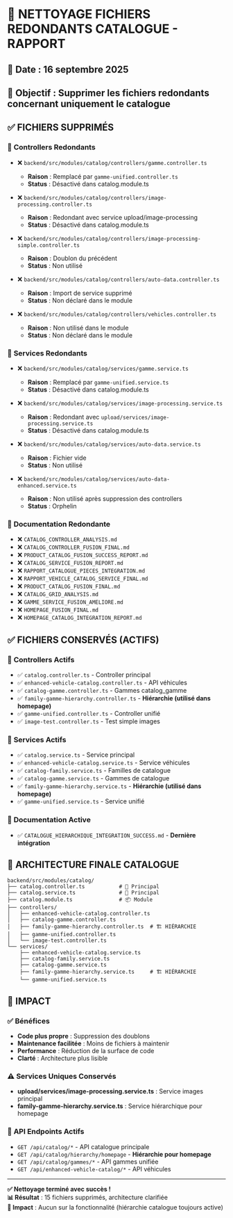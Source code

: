 # 🧹 NETTOYAGE FICHIERS REDONDANTS CATALOGUE - RAPPORT

## 📅 **Date** : 16 septembre 2025
## 🎯 **Objectif** : Supprimer les fichiers redondants concernant uniquement le catalogue

## ✅ **FICHIERS SUPPRIMÉS**

### 🔧 **Controllers Redondants**
- ❌ `backend/src/modules/catalog/controllers/gamme.controller.ts` 
  - **Raison** : Remplacé par `gamme-unified.controller.ts`
  - **Status** : Désactivé dans catalog.module.ts

- ❌ `backend/src/modules/catalog/controllers/image-processing.controller.ts`
  - **Raison** : Redondant avec service upload/image-processing
  - **Status** : Désactivé dans catalog.module.ts

- ❌ `backend/src/modules/catalog/controllers/image-processing-simple.controller.ts`
  - **Raison** : Doublon du précédent
  - **Status** : Non utilisé

- ❌ `backend/src/modules/catalog/controllers/auto-data.controller.ts`
  - **Raison** : Import de service supprimé
  - **Status** : Non déclaré dans le module

- ❌ `backend/src/modules/catalog/controllers/vehicles.controller.ts`
  - **Raison** : Non utilisé dans le module
  - **Status** : Non déclaré dans le module

### 🔧 **Services Redondants**
- ❌ `backend/src/modules/catalog/services/gamme.service.ts`
  - **Raison** : Remplacé par `gamme-unified.service.ts`
  - **Status** : Désactivé dans catalog.module.ts

- ❌ `backend/src/modules/catalog/services/image-processing.service.ts`
  - **Raison** : Redondant avec `upload/services/image-processing.service.ts`
  - **Status** : Désactivé dans catalog.module.ts

- ❌ `backend/src/modules/catalog/services/auto-data.service.ts`
  - **Raison** : Fichier vide
  - **Status** : Non utilisé

- ❌ `backend/src/modules/catalog/services/auto-data-enhanced.service.ts`
  - **Raison** : Non utilisé après suppression des controllers
  - **Status** : Orphelin

### 📄 **Documentation Redondante**
- ❌ `CATALOG_CONTROLLER_ANALYSIS.md`
- ❌ `CATALOG_CONTROLLER_FUSION_FINAL.md`
- ❌ `PRODUCT_CATALOG_FUSION_SUCCESS_REPORT.md`
- ❌ `CATALOG_SERVICE_FUSION_REPORT.md`
- ❌ `RAPPORT_CATALOGUE_PIECES_INTEGRATION.md`
- ❌ `RAPPORT_VEHICLE_CATALOG_SERVICE_FINAL.md`
- ❌ `PRODUCT_CATALOG_FUSION_FINAL.md`
- ❌ `CATALOG_GRID_ANALYSIS.md`
- ❌ `GAMME_SERVICE_FUSION_AMELIORE.md`
- ❌ `HOMEPAGE_FUSION_FINAL.md`
- ❌ `HOMEPAGE_CATALOG_INTEGRATION_REPORT.md`

## ✅ **FICHIERS CONSERVÉS (ACTIFS)**

### 🔧 **Controllers Actifs**
- ✅ `catalog.controller.ts` - Controller principal
- ✅ `enhanced-vehicle-catalog.controller.ts` - API véhicules
- ✅ `catalog-gamme.controller.ts` - Gammes catalog_gamme
- ✅ `family-gamme-hierarchy.controller.ts` - **Hiérarchie (utilisé dans homepage)**
- ✅ `gamme-unified.controller.ts` - Controller unifié
- ✅ `image-test.controller.ts` - Test simple images

### 🔧 **Services Actifs**
- ✅ `catalog.service.ts` - Service principal
- ✅ `enhanced-vehicle-catalog.service.ts` - Service véhicules
- ✅ `catalog-family.service.ts` - Familles de catalogue
- ✅ `catalog-gamme.service.ts` - Gammes de catalogue
- ✅ `family-gamme-hierarchy.service.ts` - **Hiérarchie (utilisé dans homepage)**
- ✅ `gamme-unified.service.ts` - Service unifié

### 📄 **Documentation Active**
- ✅ `CATALOGUE_HIERARCHIQUE_INTEGRATION_SUCCESS.md` - **Dernière intégration**

## 🎯 **ARCHITECTURE FINALE CATALOGUE**

```
backend/src/modules/catalog/
├── catalog.controller.ts           # 🔧 Principal
├── catalog.service.ts              # 🔧 Principal
├── catalog.module.ts               # 📦 Module
├── controllers/
│   ├── enhanced-vehicle-catalog.controller.ts
│   ├── catalog-gamme.controller.ts
│   ├── family-gamme-hierarchy.controller.ts  # 🏗️ HIÉRARCHIE
│   ├── gamme-unified.controller.ts
│   └── image-test.controller.ts
└── services/
    ├── enhanced-vehicle-catalog.service.ts
    ├── catalog-family.service.ts
    ├── catalog-gamme.service.ts
    ├── family-gamme-hierarchy.service.ts     # 🏗️ HIÉRARCHIE
    └── gamme-unified.service.ts
```

## 🚀 **IMPACT**

### ✅ **Bénéfices**
- **Code plus propre** : Suppression des doublons
- **Maintenance facilitée** : Moins de fichiers à maintenir
- **Performance** : Réduction de la surface de code
- **Clarté** : Architecture plus lisible

### ⚠️ **Services Uniques Conservés**
- **upload/services/image-processing.service.ts** : Service images principal
- **family-gamme-hierarchy.service.ts** : Service hiérarchique pour homepage

### 🔄 **API Endpoints Actifs**
- `GET /api/catalog/*` - API catalogue principale
- `GET /api/catalog/hierarchy/homepage` - **Hiérarchie pour homepage**
- `GET /api/catalog/gammes/*` - API gammes unifiée
- `GET /api/enhanced-vehicle-catalog/*` - API véhicules

---

**✅ Nettoyage terminé avec succès !**  
**📊 Résultat** : 15 fichiers supprimés, architecture clarifiée  
**🎯 Impact** : Aucun sur la fonctionnalité (hiérarchie catalogue toujours active)